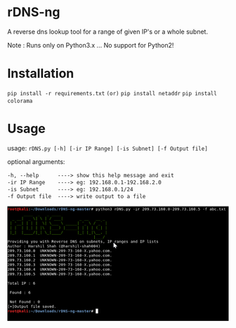 # rDNS-ng
A reverse dns lookup tool for a range of given IP's or a whole subnet.

Note : Runs only on Python3.x ... No support for Python2!

# Installation
`pip install -r requirements.txt`
`(or)`
`pip install netaddr`
`pip install colorama`

# Usage
usage: `rDNS.py [-h] [-ir IP Range] [-is Subnet] [-f Output file]`

optional arguments:

    -h, --help      ----> show this help message and exit
    -ir IP Range    ----> eg: 192.168.0.1-192.168.2.0
    -is Subnet      ----> eg: 192.168.0.1/24
    -f Output file  ----> write output to a file

![alt text](https://github.com/harshil-shah004/rDNS-ng/blob/master/sample.png)

